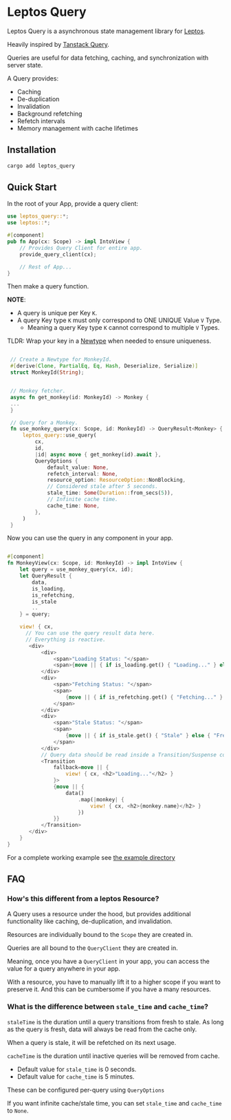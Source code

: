 # Leptos Query

Leptos Query is a asynchronous state management library for [Leptos](https://github.com/leptos-rs/leptos).

Heavily inspired by [Tanstack Query](https://tanstack.com/query/latest/).

Queries are useful for data fetching, caching, and synchronization with server state.

A Query provides:

- Caching
- De-duplication
- Invalidation
- Background refetching
- Refetch intervals
- Memory management with cache lifetimes

## Installation

```bash
cargo add leptos_query
```

## Quick Start

In the root of your App, provide a query client:

```rust
use leptos_query::*;
use leptos::*;

#[component]
pub fn App(cx: Scope) -> impl IntoView {
    // Provides Query Client for entire app.
    provide_query_client(cx);

    // Rest of App...
}
```

Then make a query function.

**NOTE**:

- A query is unique per Key `K`.
- A query Key type `K` must only correspond to ONE UNIQUE Value `V` Type.
  - Meaning a query Key type `K` cannot correspond to multiple `V` Types.

TLDR: Wrap your key in a [Newtype](https://doc.rust-lang.org/rust-by-example/generics/new_types.html) when needed to ensure uniqueness.

```rust

 // Create a Newtype for MonkeyId.
 #[derive(Clone, PartialEq, Eq, Hash, Deserialize, Serialize)]
 struct MonkeyId(String);


 // Monkey fetcher.
 async fn get_monkey(id: MonkeyId) -> Monkey {
 ...
 }

 // Query for a Monkey.
 fn use_monkey_query(cx: Scope, id: MonkeyId) -> QueryResult<Monkey> {
     leptos_query::use_query(
         cx,
         id,
         |id| async move { get_monkey(id).await },
         QueryOptions {
             default_value: None,
             refetch_interval: None,
             resource_option: ResourceOption::NonBlocking,
             // Considered stale after 5 seconds.
             stale_time: Some(Duration::from_secs(5)),
             // Infinite cache time.
             cache_time: None,
         },
     )
 }

```

Now you can use the query in any component in your app.

```rust

#[component]
fn MonkeyView(cx: Scope, id: MonkeyId) -> impl IntoView {
    let query = use_monkey_query(cx, id);
    let QueryResult {
        data,
        is_loading,
        is_refetching,
        is_stale
        ..
    } = query;

    view! { cx,
      // You can use the query result data here.
      // Everything is reactive.
       <div>
           <div>
               <span>"Loading Status: "</span>
               <span>{move || { if is_loading.get() { "Loading..." } else { "Loaded" } }}</span>
           </div>
           <div>
               <span>"Fetching Status: "</span>
               <span>
                   {move || { if is_refetching.get() { "Fetching..." } else { "Idle" } }}
               </span>
           </div>
           <div>
               <span>"Stale Status: "</span>
               <span>
                   {move || { if is_stale.get() { "Stale" } else { "Fresh" } }}
               </span>
           </div>
           // Query data should be read inside a Transition/Suspense component.
           <Transition
               fallback=move || {
                   view! { cx, <h2>"Loading..."</h2> }
               }>
               {move || {
                   data()
                       .map(|monkey| {
                           view! { cx, <h2>{monkey.name}</h2> }
                       })
               }}
           </Transition>
       </div>
    }
}

```

For a complete working example see [the example directory](/example)

## FAQ

### How's this different from a leptos Resource?

A Query uses a resource under the hood, but provides additional functionality like caching, de-duplication, and invalidation.

Resources are individually bound to the `Scope` they are created in.

Queries are all bound to the `QueryClient` they are created in.

Meaning, once you have a `QueryClient` in your app, you can access the value for a query anywhere in your app.

With a resource, you have to manually lift it to a higher scope if you want to preserve it. And this can be cumbersome if you have a many resources.

### What is the difference between `stale_time` and `cache_time`?

`staleTime` is the duration until a query transitions from fresh to stale. As long as the query is fresh, data will always be read from the cache only.

When a query is stale, it will be refetched on its next usage.

`cacheTime` is the duration until inactive queries will be removed from cache.

- Default value for `stale_time` is 0 seconds.
- Default value for `cache_time` is 5 minutes.

These can be configured per-query using `QueryOptions`

If you want infinite cache/stale time, you can set `stale_time` and `cache_time` to `None`.
